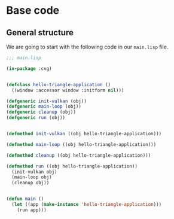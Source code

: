
# Base code

## General structure

We are going to start with the following code in our `main.lisp` file.

```lisp
;;; main.lisp

(in-package :cvg)


(defclass hello-triangle-application ()
  ((window :accessor window :initform nil)))

(defgeneric init-vulkan (obj))
(defgeneric main-loop (obj))
(defgeneric cleanup (obj))
(defgeneric run (obj))


(defmethod init-vulkan ((obj hello-triangle-application)))

(defmethod main-loop ((obj hello-triangle-application)))

(defmethod cleanup ((obj hello-triangle-application)))

(defmethod run ((obj hello-triangle-application))
  (init-vulkan obj)
  (main-loop obj)
  (cleanup obj))


(defun main ()
  (let ((app (make-instance 'hello-triangle-application)))
    (run app)))
```
